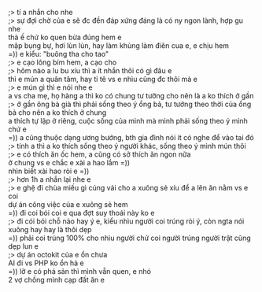 ;> tí a nhắn cho nhe<br>
;> sự đợi chờ của e sẽ đc đền đáp xứng đáng là có ny ngon lành, hợp gu nhe<br>
thà ế chứ ko quen bừa đúng hem e<br>
mập bụng bự, hơi lùn lùn, hay làm khùng làm điên cua e, e chịu hem<br>
=)) e kiểu: "buông tha cho tao"<br>
;> e cạo lông bím hem, a cạo cho<br>
;> hôm nào a lu bu xíu  thì a ít nhắn thôi có gì đâu e<br>
thì e mún a quân tâm, hay tỉ tê vs e nhìu cũng đc thôi mà e<br>
;> e mún gì thì e nói nhe e<br>
a vs cha mẹ, họ hàng a thì ko có chung tư tưởng cho nên là a ko thích ở gần<br>
;> ở gần ông bà già thì phải sống theo ý ổng bả, tư tưởng theo thời của ổng bả cho nên a ko thích ở chung<br>
a thích tự lập ở riêng, cuộc sống của mình mà mình phải sống theo ý mình chứ e<br>
=)) a cũng thuộc dạng ương bướng, bth gia đình nói ít có nghe để vào tai đó<br>
;> tính a thì a ko thích sống theo ý người khác, sống theo ý mình mún thôi<br>
;> e có thích ăn ốc hem, a cũng có sở thích ăn ngon nữa<br>
ở chung vs e chắc e xài a hao lắm =))<br>
nhìn biết xài hao ròi e =))<br>
;> hơn 1h a nhắn lại nhe e<br>
;> e ghệ đi chùa miếu gì cúng vái cho a xuông sẻ xíu để a lên ăn nằm vs e coi<br>
dự án công việc của e xuông sẻ hem<br>
=)) đi coi bói coi e qua đợt suy thoái này ko e<br>
;> đi cói bói chỗ nào hay ý e, kiểu nhìu người coi trúng ròi ý, còn ngta nói xuông hay hay là thôi dẹp<br>
=)) phải coi trúng 100% cho nhìu người chứ coi người trúng người trật cũng dẹp lun e<br>
;> dự án octokit của e ổn chưa<br>
AI đi vs PHP ko ổn hả e<br>
=)) lỡ e có phá sản thì mình vẫn quen, e nhó<br>
2 vợ chồng mình cạp đất ăn e
